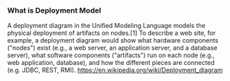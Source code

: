 ### What is Deployment Model

A deployment diagram in the Unified Modeling Language models the physical deployment of artifacts on nodes.[1] To describe a web site, for example, a deployment diagram would show what hardware components ("nodes") exist (e.g., a web server, an application server, and a database server), what software components ("artifacts") run on each node (e.g., web application, database), and how the different pieces are connected (e.g. JDBC, REST, RMI). https://en.wikipedia.org/wiki/Deployment_diagram